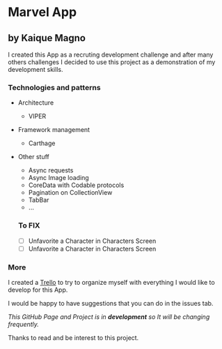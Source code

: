 # Marvel App
## by Kaique Magno

I created this App as a recruting development challenge and after many others challenges I decided to use this project as a demonstration of my development skills.

### Technologies and patterns
- Architecture
  - VIPER

- Framework management
  - Carthage

- Other stuff
  - Async requests
  - Async Image loading
  - CoreData with Codable protocols
  - Pagination on CollectionView
  - TabBar
  - ... 
  
  ### To FIX 
  - [ ] Unfavorite a Character in Characters Screen
  - [ ] Unfavorite a Character in Characters Screen
 
 ### More
I created a [Trello](https://trello.com/b/pTAKHJqE/marvel-app) to try to organize myself with everything I would like to develop for this App.

I would be happy to have suggestions that you can do in the issues tab.

*This GitHub Page and Project is in **development** so It will be changing frequently.*

Thanks to read and be interest to this project.
